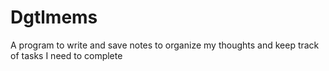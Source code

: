 # Dgtlmems
A program to write and save notes to organize my thoughts and keep track of tasks I need to complete
